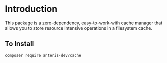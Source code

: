 # Introduction
This package is a zero-dependency, easy-to-work-with cache manager that allows you to store resource intensive operations in a filesystem cache.

## To Install
```bash
composer require anteris-dev/cache
```
